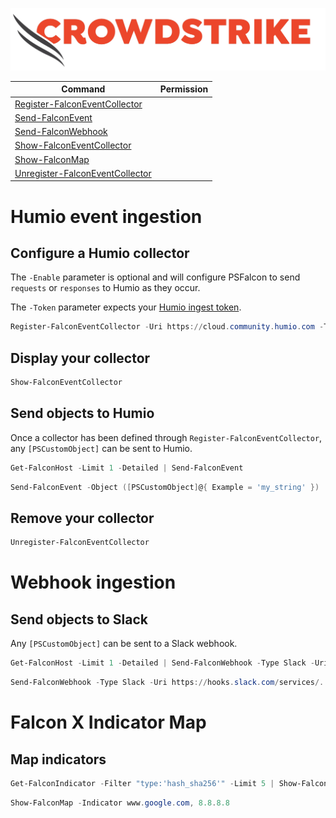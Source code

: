 ![CrowdStrike Falcon](https://raw.githubusercontent.com/CrowdStrike/falconpy/main/docs/asset/cs-logo.png)

|Command|Permission|
|-------|----------|
|[Register-FalconEventCollector](Third-party-ingestion#configure-a-humio-collector)| |
|[Send-FalconEvent](Third-party-ingestion#send-objects-to-humio)| |
|[Send-FalconWebhook](Third-party-ingestion#webhook-ingestion)| |
|[Show-FalconEventCollector](Third-party-ingestion#display-your-collector)| |
|[Show-FalconMap](Third-party-ingestion#map-indicators)| |
|[Unregister-FalconEventCollector](Third-party-ingestion#remove-your-collector)| |

# Humio event ingestion
## Configure a Humio collector
The `-Enable` parameter is optional and will configure PSFalcon to send `requests` or `responses` to Humio as they occur.

The `-Token` parameter expects your [Humio ingest token](https://library.humio.com/stable/docs/ingesting-data/ingest-tokens/).
```powershell
Register-FalconEventCollector -Uri https://cloud.community.humio.com -Token <string> -Enable responses, requests
```
## Display your collector
```powershell
Show-FalconEventCollector
```
## Send objects to Humio
Once a collector has been defined through `Register-FalconEventCollector`, any `[PSCustomObject]` can be sent to Humio.
```powershell
Get-FalconHost -Limit 1 -Detailed | Send-FalconEvent
```
```powershell
Send-FalconEvent -Object ([PSCustomObject]@{ Example = 'my_string' })
```
## Remove your collector
```powershell
Unregister-FalconEventCollector
```
# Webhook ingestion
## Send objects to Slack
Any `[PSCustomObject]` can be sent to a Slack webhook.
```powershell
Get-FalconHost -Limit 1 -Detailed | Send-FalconWebhook -Type Slack -Uri https://hooks.slack.com/services/... 
```
```powershell
Send-FalconWebhook -Type Slack -Uri https://hooks.slack.com/services/... -Object ([PSCustomObject]@{ Example = 'my_string' })
```
# Falcon X Indicator Map
## Map indicators
```powershell
Get-FalconIndicator -Filter "type:'hash_sha256'" -Limit 5 | Show-FalconMap
```
```powershell
Show-FalconMap -Indicator www.google.com, 8.8.8.8
```